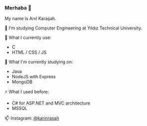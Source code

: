 ### Merhaba 👋

My name is Anıl Karaşah.

📌 I'm studying Computer Engineering at Yıldız Technical University.

🔭 What I currently use:
- C
- HTML / CSS / JS

🌱 What I'm currently studying on:
- Java
- NodeJS with Express
- MongoDB

⚡ What I used before:
- C# for ASP.NET and MVC architecture
- MSSQL
	
📫 Instagram: [@karinrasah](https://www.instagram.com/karinrasah/)

